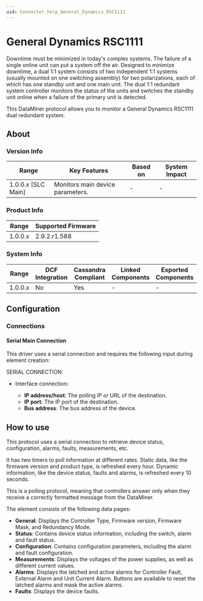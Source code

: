 ```yaml
---
uid: Connector_help_General_Dynamics_RSC1111
---
```


# General Dynamics RSC1111

Downtime must be minimized in today's complex systems. The failure of a single online unit can put a system off the air. Designed to minimize downtime, a dual 1:1 system consists of two independent 1:1 systems (usually mounted on one switching assembly) for two polarizations, each of which has one standby unit and one main unit. The dual 1:1 redundant system controller monitors the status of the units and switches the standby unit online when a failure of the primary unit is detected.

This DataMiner protocol allows you to monitor a General Dynamics RSC1111 dual redundant system.

## About

### Version Info

| **Range**            | **Key Features**                 | **Based on** | **System Impact** |
|----------------------|----------------------------------|--------------|-------------------|
| 1.0.0.x \[SLC Main\] | Monitors main device parameters. | \-           | \-                |

### Product Info

| **Range** | **Supported Firmware** |
|-----------|------------------------|
| 1.0.0.x   | 2.9.2.r1.588           |

### System Info

| **Range** | **DCF Integration** | **Cassandra Compliant** | **Linked Components** | **Exported Components** |
|-----------|---------------------|-------------------------|-----------------------|-------------------------|
| 1.0.0.x   | No                  | Yes                     | \-                    | \-                      |

## Configuration

### Connections

#### Serial Main Connection

This driver uses a serial connection and requires the following input during element creation:

SERIAL CONNECTION:

- Interface connection:

  - **IP address/host**: The polling IP or URL of the destination.
  - **IP port**: The IP port of the destination.
  - **Bus address**: The bus address of the device.

## How to use

This protocol uses a serial connection to retrieve device status, configuration, alarms, faults, measurements, etc.

It has two timers to poll information at different rates. Static data, like the firmware version and product type, is refreshed every hour. Dynamic information, like the device status, faults and alarms, is refreshed every 10 seconds.

This is a polling protocol, meaning that controllers answer only when they receive a correctly formatted message from the DataMiner.

The element consists of the following data pages:

- **General**: Displays the Controller Type, Firmware version, Firmware Mask, and Redundancy Mode.
- **Status**: Contains device status information, including the switch, alarm and fault status.
- **Configuration**: Contains configuration parameters, including the alarm and fault configuration.
- **Measurements**: Displays the voltages of the power supplies, as well as different current values.
- **Alarms**: Displays the latched and active alarms for Controller Fault, External Alarm and Unit Current Alarm. Buttons are available to reset the latched alarms and mask the active alarms.
- **Faults**: Displays the device faults.
